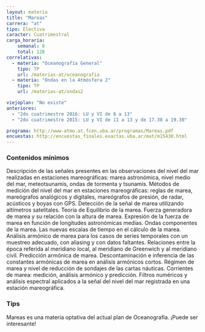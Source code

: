 ```yaml
---
layout: materia
title: "Mareas"
carrera: "at"
tipo: Electiva
caracter: Cuatrimestral
carga_horaria: 
    semanal: 8
    total: 128
correlativas:
  - materia: "Oceanografía General"
    tipo: TP
    url: /materias-at/oceanografia
  - materia: "Ondas en la Atmósfera 2"
    tipo: TP
    url: /materias-at/ondas2

viejoplan: "No existe"
anteriores:
  - "2do cuatrimestre 2016: LU y VI de 8 a 13"
  - "2do cuatrimestre 2015: LU y VI de 11 a 13 y de 17.30 a 19.30"

programa: http://www-atmo.at.fcen.uba.ar/programas/Mareas.pdf
encuestas: http://encuestas_finales.exactas.uba.ar/mat/m15430.html
---
```


### Contenidos mínimos
Descripción de las señales presentes en las observaciones del nivel del mar realizadas en estaciones mareográficas: marea astronómica, nivel medio del mar, meteotsunamis, ondas de tormenta y tsunamis. Métodos de medición del nivel del mar en estaciones mareográficas: reglas de marea, mareógrafos analógicos y digitales, mareógrafos de presión, de radar, acústicos y boyas con GPS. Detección de la señal de marea utilizando altímetros satelitales. Teoría de Equilibrio de la marea. Fuerza generadora de marea y su relación con la altura de marea. Expresión de la fuerza de marea en función de longitudes astronómicas medias. Ondas componentes de la marea. Las nuevas escalas de tiempo en el cálculo de la marea. Análisis armónico de marea para los casos de series temporales con un muestreo adecuado, con aliasing y con datos faltantes. Relaciones entre la época referida al meridiano local, al meridiano de Greenwich y al meridiano civil. Predicción armónica de marea. Descontaminación e inferencia de las constantes armónicas de marea en análisis armónicos cortos. Régimen de marea y nivel de reducción de sondajes de las cartas náuticas. Corrientes de marea: medición, análisis armónico y predicción. Filtros numéricos y análisis espectral aplicados a la señal del nivel del mar registrada en una estación mareográfica.

### Tips
Mareas es una materia optativa del actual plan de Oceanografía. ¡Puede ser interesante!